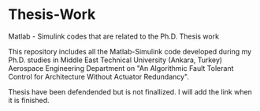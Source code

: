 # Thesis-Work
Matlab - Simulink codes that are related to the Ph.D. Thesis work

This repository includes all the Matlab-Simulink code developed during my Ph.D. studies in Middle East Technical University (Ankara, Turkey) Aerospace Engineering Department on "An Algorithmic Fault Tolerant Control for Architecture Without Actuator Redundancy". 

Thesis have been defendended but is not finallized. I will add the link when it is finished.



